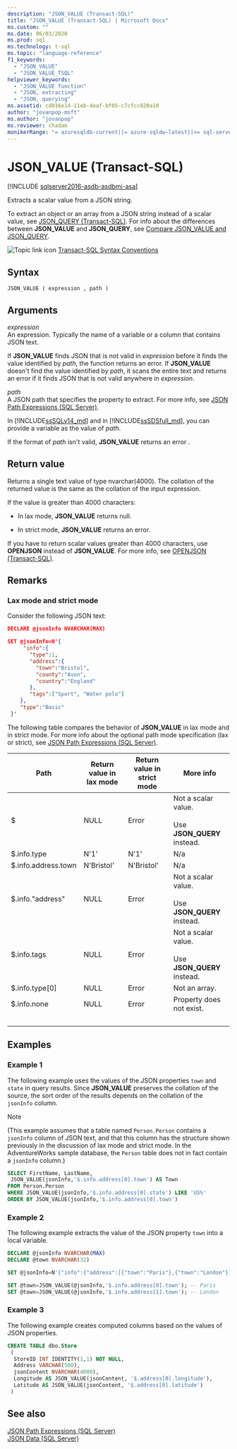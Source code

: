 ```yaml
---
description: "JSON_VALUE (Transact-SQL)"
title: "JSON_VALUE (Transact-SQL) | Microsoft Docs"
ms.custom: ""
ms.date: 06/03/2020
ms.prod: sql
ms.technology: t-sql
ms.topic: "language-reference"
f1_keywords: 
  - "JSON_VALUE"
  - "JSON_VALUE_TSQL"
helpviewer_keywords: 
  - "JSON_VALUE function"
  - "JSON, extracting"
  - "JSON, querying"
ms.assetid: cd016e14-11eb-4eaf-bf05-c7cfcc820a10
author: "jovanpop-msft"
ms.author: "jovanpop"
ms.reviewer: chadam
monikerRange: "= azuresqldb-current||= azure-sqldw-latest||>= sql-server-2016||>= sql-server-linux-2017"
---
```

# JSON_VALUE (Transact-SQL)

[!INCLUDE [sqlserver2016-asdb-asdbmi-asa](../../includes/applies-to-version/sqlserver2016-asdb-asdbmi-asa.md)]

 Extracts a scalar value from a JSON string.  
  
 To extract an object or an array from a JSON string instead of a scalar value, see [JSON_QUERY &#40;Transact-SQL&#41;](../../t-sql/functions/json-query-transact-sql.md). For info about the differences between **JSON_VALUE** and **JSON_QUERY**, see [Compare JSON_VALUE and JSON_QUERY](../../relational-databases/json/validate-query-and-change-json-data-with-built-in-functions-sql-server.md#JSONCompare).  
  
 ![Topic link icon](../../database-engine/configure-windows/media/topic-link.gif "Topic link icon") [Transact-SQL Syntax Conventions](../../t-sql/language-elements/transact-sql-syntax-conventions-transact-sql.md)  
  
## Syntax  
  
```syntaxsql
JSON_VALUE ( expression , path )  
```  
  
## Arguments

 *expression*  
 An expression. Typically the name of a variable or a column that contains JSON text.  

 If **JSON_VALUE** finds JSON that is not valid in *expression* before it finds the value identified by *path*, the function returns an error. If **JSON_VALUE** doesn't find the value identified by *path*, it scans the entire text and returns an error if it finds JSON that is not valid anywhere in *expression*.
  
 *path*  
 A JSON path that specifies the property to extract. For more info, see [JSON Path Expressions &#40;SQL Server&#41;](../../relational-databases/json/json-path-expressions-sql-server.md).  

In [!INCLUDE[ssSQLv14_md](../../includes/sssqlv14-md.md)] and in [!INCLUDE[ssSDSfull_md](../../includes/sssdsfull-md.md)], you can provide a variable as the value of *path*.
  
 If the format of *path* isn't valid, **JSON_VALUE** returns an error .  
  
## Return value

 Returns a single text value of type nvarchar(4000). The collation of the returned value is the same as the collation of the input expression.  
  
 If the value is greater than 4000 characters:  
  
- In lax mode, **JSON_VALUE** returns null.  
  
- In strict mode, **JSON_VALUE** returns an error.  
  
 If you have to return scalar values greater than 4000 characters, use **OPENJSON** instead of **JSON_VALUE**. For more info, see [OPENJSON &#40;Transact-SQL&#41;](../../t-sql/functions/openjson-transact-sql.md).  
  
## Remarks

### Lax mode and strict mode

 Consider the following JSON text:  
  
```json  
DECLARE @jsonInfo NVARCHAR(MAX)

SET @jsonInfo=N'{  
     "info":{    
       "type":1,  
       "address":{    
         "town":"Bristol",  
         "county":"Avon",  
         "country":"England"  
       },  
       "tags":["Sport", "Water polo"]  
    },  
    "type":"Basic"  
 }'  
```  
  
 The following table compares the behavior of **JSON_VALUE** in lax mode and in strict mode. For more info about the optional path mode specification (lax or strict), see [JSON Path Expressions &#40;SQL Server&#41;](../../relational-databases/json/json-path-expressions-sql-server.md).  
  
|Path|Return value in lax mode|Return value in strict mode|More info|  
|----------|------------------------------|---------------------------------|---------------|  
|$|NULL|Error|Not a scalar value.<br /><br /> Use **JSON_QUERY** instead.|  
|$.info.type|N'1'|N'1'|N/a|  
|$.info.address.town|N'Bristol'|N'Bristol'|N/a|  
|$.info."address"|NULL|Error|Not a scalar value.<br /><br /> Use **JSON_QUERY** instead.|  
|$.info.tags|NULL|Error|Not a scalar value.<br /><br /> Use **JSON_QUERY** instead.|  
|$.info.type[0]|NULL|Error|Not an array.|  
|$.info.none|NULL|Error|Property does not exist.|  
| &nbsp; | &nbsp; | &nbsp; | &nbsp; |
  
## Examples  
  
### Example 1
 The following example uses the values of the JSON properties `town` and `state` in query results. Since **JSON_VALUE** preserves the collation of the source, the sort order of the results depends on the collation of the `jsonInfo` column. 

> [!NOTE]
> (This example assumes that a table named `Person.Person` contains a `jsonInfo` column of JSON text, and that this column has the structure shown previously in the discussion of lax mode and strict mode. In the AdventureWorks sample database, the `Person` table does not in fact contain a `jsonInfo` column.)
  
```sql  
SELECT FirstName, LastName,
 JSON_VALUE(jsonInfo,'$.info.address[0].town') AS Town
FROM Person.Person
WHERE JSON_VALUE(jsonInfo,'$.info.address[0].state') LIKE 'US%'
ORDER BY JSON_VALUE(jsonInfo,'$.info.address[0].town')
```  
  
### Example 2
 The following example extracts the value of the JSON property `town` into a local variable.  
  
```sql
DECLARE @jsonInfo NVARCHAR(MAX)
DECLARE @town NVARCHAR(32)

SET @jsonInfo=N'{"info":{"address":[{"town":"Paris"},{"town":"London"}]}}';

SET @town=JSON_VALUE(@jsonInfo,'$.info.address[0].town'); -- Paris
SET @town=JSON_VALUE(@jsonInfo,'$.info.address[1].town'); -- London
```  
  
### Example 3
 The following example creates computed columns based on the values of JSON properties.  
  
```sql  
CREATE TABLE dbo.Store
 (
  StoreID INT IDENTITY(1,1) NOT NULL,
  Address VARCHAR(500),
  jsonContent NVARCHAR(4000),
  Longitude AS JSON_VALUE(jsonContent, '$.address[0].longitude'),
  Latitude AS JSON_VALUE(jsonContent, '$.address[0].latitude')
 )
```  
  
## See also
 [JSON Path Expressions &#40;SQL Server&#41;](../../relational-databases/json/json-path-expressions-sql-server.md)   
 [JSON Data &#40;SQL Server&#41;](../../relational-databases/json/json-data-sql-server.md)  
  
